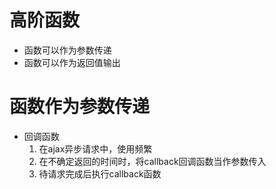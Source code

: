 # 高阶函数
  - 函数可以作为参数传递
  - 函数可以作为返回值输出

# 函数作为参数传递
  - 回调函数
    1. 在ajax异步请求中，使用频繁
    2. 在不确定返回的时间时，将callback回调函数当作参数传入
    3. 待请求完成后执行callback函数